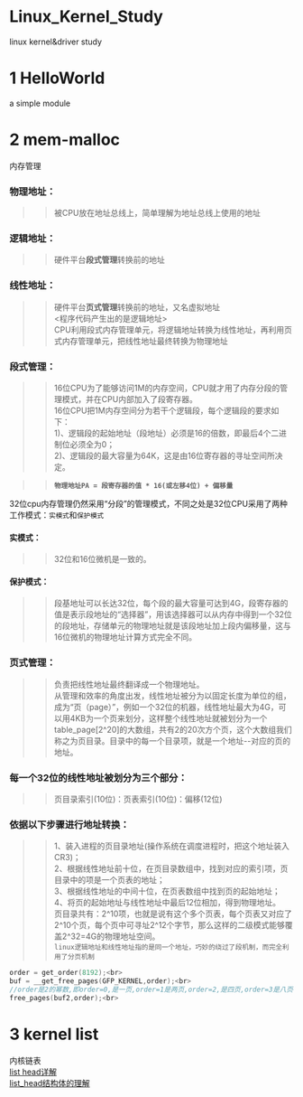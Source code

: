 # Linux_Kernel_Study
linux kernel&driver study

# 1 HelloWorld
a simple module<br>

# 2 mem-malloc
内存管理<br>
### 物理地址：
>>被CPU放在地址总线上，简单理解为地址总线上使用的地址<br>
### 逻辑地址：
>>硬件平台**段式管理**转换前的地址<br>
### 线性地址：
>>硬件平台**页式管理**转换前的地址，又名虚拟地址<br>
<程序代码产生出的是逻辑地址><br>
CPU利用段式内存管理单元，将逻辑地址转换为线性地址，再利用页式内存管理单元，把线性地址最终转换为物理地址<br>
### 段式管理：
>>16位CPU为了能够访问1M的内存空间，CPU就才用了内存分段的管理模式，并在CPU内部加入了段寄存器。<br>
>>16位CPU把1M内存空间分为若干个逻辑段，每个逻辑段的要求如下：<br>
>>1)、逻辑段的起始地址（段地址）必须是16的倍数，即最后4个二进制位必须全为0；<br>
>>2)、逻辑段的最大容量为64K，这是由16位寄存器的寻址空间所决定。<br>

>>**`物理地址PA = 段寄存器的值 * 16(或左移4位) + 偏移量`**<br>

32位cpu内存管理仍然采用“分段”的管理模式，不同之处是32位CPU采用了两种工作模式：`实模式`和`保护模式`<br>
#### 实模式：<br>
>>32位和16位微机是一致的。<br>
#### 保护模式：<br>
>>段基地址可以长达32位，每个段的最大容量可达到4G，段寄存器的值是表示段地址的“选择器”，用该选择器可以从内存中得到一个32位的段地址，存储单元的物理地址就是该段地址加上段内偏移量，这与16位微机的物理地址计算方式完全不同。<br>
	
### 页式管理：
>>负责把线性地址最终翻译成一个物理地址。<br>
>>从管理和效率的角度出发，线性地址被分为以固定长度为单位的组，成为“页（page）”，例如一个32位的机器，线性地址最大为4G，可以用4KB为一个页来划分，这样整个线性地址就被划分为一个table_page[2^20]的大数组，共有2的20次方个页，这个大数组我们称之为页目录。目录中的每一个目录项，就是一个地址--对应的页的地址。<br>
### 每一个32位的线性地址被划分为三个部分：
>>页目录索引(10位)：页表索引(10位)：偏移(12位)<br>
### 依据以下步骤进行地址转换：
>>1、装入进程的页目录地址(操作系统在调度进程时，把这个地址装入CR3)；<br>
>>2、根据线性地址前十位，在页目录数组中，找到对应的索引项，页目录中的项是一个页表的地址；<br>
>>3、根据线性地址的中间十位，在页表数组中找到页的起始地址；<br>
>>4、将页的起始地址与线性地址中最后12位相加，得到物理地址。<br>
页目录共有：2^10项，也就是说有这个多个页表，每个页表又对应了2^10个页，每个页中可寻址2^12个字节，那么这样的二级模式能够覆盖2^32=4G的物理地址空间。<br>
`linux逻辑地址和线性地址指的是同一个地址，巧妙的绕过了段机制，而完全利用了分页机制`<br>

```c
order = get_order(8192);<br>
buf = __get_free_pages(GFP_KERNEL,order);<br>
//order是2的幂数,即order=0,是一页,order=1是两页,order=2,是四页,order=3是八页<br>
free_pages(buf2,order);<br>
```
# 3 kernel list
内核链表<br>
[list head详解](https://blog.csdn.net/yong199105140/article/details/8234089?locationNum=4&fps=1)<br>
[list_head结构体的理解](https://blog.csdn.net/u013904227/article/details/50931540)








